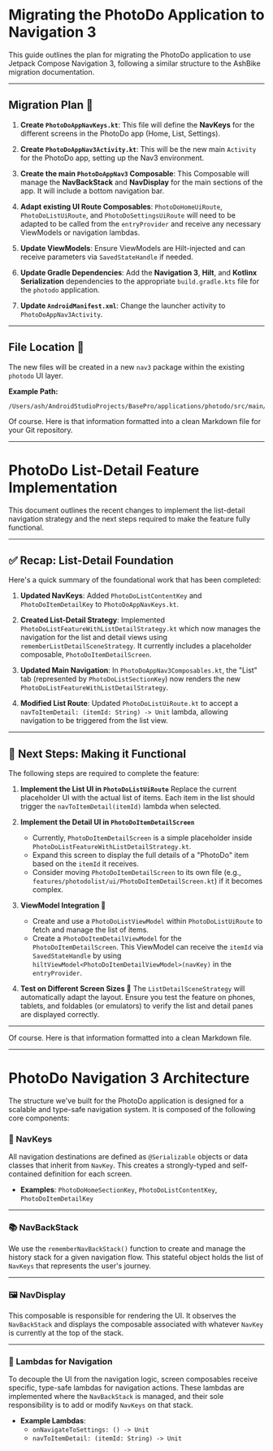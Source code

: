 # Migrating the PhotoDo Application to Navigation 3

This guide outlines the plan for migrating the PhotoDo application to use Jetpack Compose Navigation 3, following a similar structure to the AshBike migration documentation.

-----

## Migration Plan 📝

1.  **Create `PhotoDoAppNavKeys.kt`**: This file will define the **NavKeys** for the different screens in the PhotoDo app (Home, List, Settings).

2.  **Create `PhotoDoAppNav3Activity.kt`**: This will be the new main `Activity` for the PhotoDo app, setting up the Nav3 environment.

3.  **Create the main `PhotoDoAppNav3` Composable**: This Composable will manage the **NavBackStack** and **NavDisplay** for the main sections of the app. It will include a bottom navigation bar.

4.  **Adapt existing UI Route Composables**: `PhotoDoHomeUiRoute`, `PhotoDoListUiRoute`, and `PhotoDoSettingsUiRoute` will need to be adapted to be called from the `entryProvider` and receive any necessary ViewModels or navigation lambdas.

5.  **Update ViewModels**: Ensure ViewModels are Hilt-injected and can receive parameters via `SavedStateHandle` if needed.

6.  **Update Gradle Dependencies**: Add the **Navigation 3**, **Hilt**, and **Kotlinx Serialization** dependencies to the appropriate `build.gradle.kts` file for the `photodo` application.

7.  **Update `AndroidManifest.xml`**: Change the launcher activity to `PhotoDoAppNav3Activity`.

-----

## File Location 📂

The new files will be created in a new `nav3` package within the existing `photodo` UI layer.

**Example Path:**

```
/Users/ash/AndroidStudioProjects/BasePro/applications/photodo/src/main/java/com/ylabz/basepro/applications/photodo/ui/nav3/
```

Of course. Here is that information formatted into a clean Markdown file for your Git repository.

---

# PhotoDo List-Detail Feature Implementation

This document outlines the recent changes to implement the list-detail navigation strategy and the next steps required to make the feature fully functional.

---

## ✅ Recap: List-Detail Foundation

Here's a quick summary of the foundational work that has been completed:

1.  **Updated NavKeys**: Added `PhotoDoListContentKey` and `PhotoDoItemDetailKey` to `PhotoDoAppNavKeys.kt`.

2.  **Created List-Detail Strategy**: Implemented `PhotoDoListFeatureWithListDetailStrategy.kt` which now manages the navigation for the list and detail views using `rememberListDetailSceneStrategy`. It currently includes a placeholder composable, `PhotoDoItemDetailScreen`.

3.  **Updated Main Navigation**: In `PhotoDoAppNav3Composables.kt`, the "List" tab (represented by `PhotoDoListSectionKey`) now renders the new `PhotoDoListFeatureWithListDetailStrategy`.

4.  **Modified List Route**: Updated `PhotoDoListUiRoute.kt` to accept a `navToItemDetail: (itemId: String) -> Unit` lambda, allowing navigation to be triggered from the list view.

---

## 🚀 Next Steps: Making it Functional

The following steps are required to complete the feature:

1.  **Implement the List UI in `PhotoDoListUiRoute`**
    Replace the current placeholder UI with the actual list of items. Each item in the list should trigger the `navToItemDetail(itemId)` lambda when selected.

2.  **Implement the Detail UI in `PhotoDoItemDetailScreen`**
    * Currently, `PhotoDoItemDetailScreen` is a simple placeholder inside `PhotoDoListFeatureWithListDetailStrategy.kt`.
    * Expand this screen to display the full details of a "PhotoDo" item based on the `itemId` it receives.
    * Consider moving `PhotoDoItemDetailScreen` to its own file (e.g., `features/photodolist/ui/PhotoDoItemDetailScreen.kt`) if it becomes complex.

3.  **ViewModel Integration 🔗**
    * Create and use a `PhotoDoListViewModel` within `PhotoDoListUiRoute` to fetch and manage the list of items.
    * Create a `PhotoDoItemDetailViewModel` for the `PhotoDoItemDetailScreen`. This ViewModel can receive the `itemId` via `SavedStateHandle` by using `hiltViewModel<PhotoDoItemDetailViewModel>(navKey)` in the `entryProvider`.

4.  **Test on Different Screen Sizes 📱**
    The `ListDetailSceneStrategy` will automatically adapt the layout. Ensure you test the feature on phones, tablets, and foldables (or emulators) to verify the list and detail panes are displayed correctly.
---
Of course. Here is that information formatted into a clean Markdown file.

---

# PhotoDo Navigation 3 Architecture

The structure we've built for the PhotoDo application is designed for a scalable and type-safe navigation system. It is composed of the following core components:

### 🔑 NavKeys
All navigation destinations are defined as `@Serializable` objects or data classes that inherit from `NavKey`. This creates a strongly-typed and self-contained definition for each screen.
* **Examples**: `PhotoDoHomeSectionKey`, `PhotoDoListContentKey`, `PhotoDoItemDetailKey`

---

### 📚 NavBackStack
We use the `rememberNavBackStack()` function to create and manage the history stack for a given navigation flow. This stateful object holds the list of `NavKeys` that represents the user's journey.

---

### 🖼️ NavDisplay
This composable is responsible for rendering the UI. It observes the `NavBackStack` and displays the composable associated with whatever `NavKey` is currently at the top of the stack.

---

### 🚀 Lambdas for Navigation
To decouple the UI from the navigation logic, screen composables receive specific, type-safe lambdas for navigation actions. These lambdas are implemented where the `NavBackStack` is managed, and their sole responsibility is to add or modify `NavKeys` on that stack.
* **Example Lambdas**:
    * `onNavigateToSettings: () -> Unit`
    * `navToItemDetail: (itemId: String) -> Unit`

